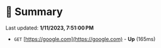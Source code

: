 # 📖 Summary
Last updated: **1/11/2023, 7:51:00 PM**

- `GET` [https://google.com](https://google.com) - **Up** (165ms)
